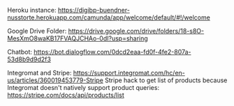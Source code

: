 Heroku instance: https://digibp-buendner-nusstorte.herokuapp.com/camunda/app/welcome/default/#!/welcome  

Google Drive Folder: https://drive.google.com/drive/folders/18-s8O-MesXmO8waKB17FVAQJCHAo-0dI?usp=sharing  

Chatbot: https://bot.dialogflow.com/0dcd2eaa-fd0f-4fe2-807a-53d8b9d9d2f3

Integromat and Stripe:
https://support.integromat.com/hc/en-us/articles/360019453779-Stripe
Stripe hack to get list of products because Integromat doesn't natively support product queries:
https://stripe.com/docs/api/products/list
